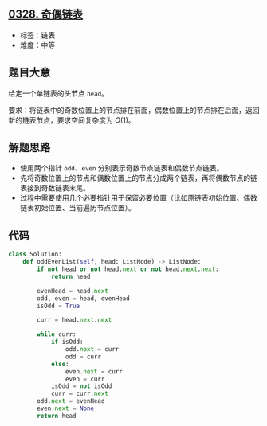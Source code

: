 ## [0328. 奇偶链表](https://leetcode-cn.com/problems/odd-even-linked-list/)

- 标签：链表
- 难度：中等

## 题目大意

给定一个单链表的头节点 `head`。

要求：将链表中的奇数位置上的节点排在前面，偶数位置上的节点排在后面，返回新的链表节点，要求空间复杂度为 $O(1)$。

## 解题思路

- 使用两个指针 `odd`、`even` 分别表示奇数节点链表和偶数节点链表。
- 先将奇数位置上的节点和偶数位置上的节点分成两个链表，再将偶数节点的链表接到奇数链表末尾。
- 过程中需要使用几个必要指针用于保留必要位置（比如原链表初始位置、偶数链表初始位置、当前遍历节点位置）。

## 代码

```Python
class Solution:
    def oddEvenList(self, head: ListNode) -> ListNode:
        if not head or not head.next or not head.next.next:
            return head

        evenHead = head.next
        odd, even = head, evenHead
        isOdd = True

        curr = head.next.next

        while curr:
            if isOdd:
                odd.next = curr
                odd = curr
            else:
                even.next = curr
                even = curr
            isOdd = not isOdd
            curr = curr.next
        odd.next = evenHead
        even.next = None
        return head
```

